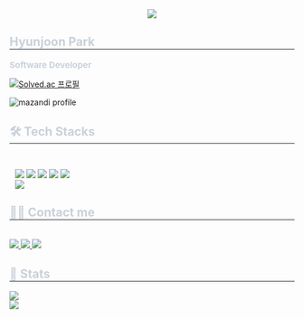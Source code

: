 <div align="center">
    <img src="https://capsule-render.vercel.app/api?type=cylinder&color=0:ff0000,100:1227c4&height=180&text=😃&animation=fadeIn&fontColor=ffffff&fontSize=50" />
</div>

<div style="text-align: left;">
    <h2 style="border-bottom: 1px solid #21262d; color: #c9d1d9;">Hyunjoon Park</h2>
    <div style="font-weight: 700; font-size: 15px; text-align: left; color: #c9d1d9;">Software Developer</div>
</div>

[![Solved.ac 프로필](http://mazassumnida.wtf/api/v2/generate_badge?boj=junippini83)](https://solved.ac/junippini83)

![mazandi profile](http://mazandi.herokuapp.com/api?handle=junippini83&theme=dark)

<div style="text-align: left;">
    <h2 style="border-bottom: 1px solid #21262d; color: #c9d1d9;">🛠️ Tech Stacks</h2> <br>
    <div style="margin: 10px; text-align: left;">
        <img src="https://img.shields.io/badge/C-A8B9CC?style=flat&logo=C&logoColor=white">
        <img src="https://img.shields.io/badge/C++-00599C?style=flat&logo=C%2B%2B&logoColor=white">
        <img src="https://img.shields.io/badge/Github-181717?style=flat&logo=Github&logoColor=white">
        <img src="https://img.shields.io/badge/Java-007396?style=flat&logo=Java&logoColor=white">
        <img src="https://img.shields.io/badge/Notion-000000?style=flat&logo=Notion&logoColor=white">
        <br/>
        <img src="https://img.shields.io/badge/Python-3776AB?style=flat&logo=Python&logoColor=white">
    </div>
</div>

<div style="text-align: left;">
    <h2 style="border-bottom: 1px solid #21262d; color: #c9d1d9;">🧑‍💻 Contact me</h2> <br>
    <div style="text-align: left;">
        <a href="https://www.instagram.com/hjpark_83"> <img src="https://img.shields.io/badge/Instagram-E4405F?style=flat&logo=Instagram&logoColor=white&link=https://www.instagram.com/hjpark_83"> </a>
        <a href="https://velog.io/@hyunjoon0803"> <img src="https://img.shields.io/badge/Velog-20C997?style=flat&logo=Velog&logoColor=white&link=https://velog.io/@hyunjoon0803"> </a>
        <a href="mailto:junippini83@hanyang.ac.kr"> <img src="https://img.shields.io/badge/Gmail-EA4335?style=flat&logo=Gmail&logoColor=white&link=mailto:junippini83@hanyang.ac.kr"> </a>
    </div>
</div>

<div style="text-align: left;">
    <h2 style="border-bottom: 1px solid #21262d; color: #c9d1d9;">🏅 Stats</h2>
    <div style="text-align: left;">
        <img src="https://github-readme-stats.vercel.app/api?username=Hyunjoon83&bg_color=180,ffffff,00000000&title_color=000000&text_color=000000" />
    </div>
        <img src="https://github-readme-stats.vercel.app/api/top-langs/?username=Hyunjoon83&layout=compact&bg_color=180,ffffff,00000000&title_color=000000&text_color=000000" />
    </div>
</div>
